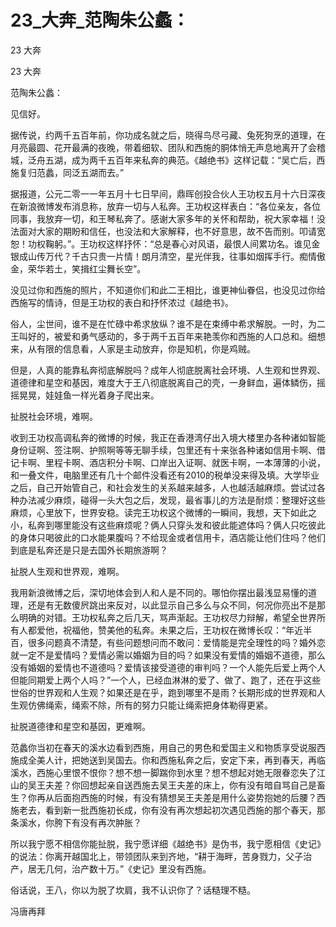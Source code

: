 # 23_大奔_范陶朱公蠡：

23 大奔

23 大奔

范陶朱公蠡：

见信好。

据传说，约两千五百年前，你功成名就之后，晓得鸟尽弓藏、兔死狗烹的道理，在月亮最圆、花开最满的夜晚，带着细软、团队和西施的胴体悄无声息地离开了会稽城，泛舟五湖，成为两千五百年来私奔的典范。《越绝书》这样记载：“吴亡后，西施复归范蠡，同泛五湖而去。”

据报道，公元二零一一年五月十七日早间，鼎晖创投合伙人王功权五月十六日深夜在新浪微博发布消息称，放弃一切与人私奔。王功权这样表白：“各位亲友，各位同事，我放弃一切，和王琴私奔了。感谢大家多年的关怀和帮助，祝大家幸福！没法面对大家的期盼和信任，也没法和大家解释，也不好意思，故不告而别。叩请宽恕！功权鞠躬。”。王功权这样抒怀：“总是春心对风语，最恨人间累功名。谁见金银成山传万代？千古只贵一片情！朗月清空，星光伴我，往事如烟挥手行。痴情傲金，荣华若土，笑揖红尘舞长空”。

没见过你和西施的照片，不知道你们和此二王相比，谁更神仙眷侣，也没见过你给西施写的情诗，但是王功权的表白和抒怀浓过《越绝书》。

俗人，尘世间，谁不是在忙碌中希求放纵？谁不是在束缚中希求解脱。一时，为二王叫好的，被爱和勇气感动的，多于两千五百年来艳羡你和西施的人口总和。细想来，从有限的信息看，人家是主动放弃，你是知机，你是鸡贼。

但是，人真的能靠私奔彻底解脱吗？成年人彻底脱离社会环境、人生观和世界观、道德律和星空和基因，难度大于王八彻底脱离自己的壳，一身鲜血，遍体鳞伤，摇摇晃晃，娃娃鱼一样光着身子爬出来。

扯脱社会环境，难啊。

收到王功权高调私奔的微博的时候，我正在香港湾仔出入境大楼里办各种诸如智能身份证啊、签注啊、护照啊等等无聊手续，包里还有十来张各种诸如信用卡啊、借记卡啊、里程卡啊、酒店积分卡啊、口岸出入证啊、就医卡啊，一本薄薄的小说，和一叠文件，电脑里还有几十个邮件没看还有2010的税单没来得及填。大学毕业之后，自己开始管自己，和社会发生的关系越来越多，人也越活越麻烦。尝试过各种办法减少麻烦，碰得一头大包之后，发现，最省事儿的方法是耐烦：整理好这些麻烦，心里放下，世界安稳。读完王功权这个微博的一瞬间，我想，天下如此之小，私奔到哪里能没有这些麻烦呢？俩人只穿头发和彼此能遮体吗？俩人只吃彼此的身体只喝彼此的口水能果腹吗？不给现金或者信用卡，酒店能让他们住吗？他们到底是私奔还是只是去国外长期旅游啊？

扯脱人生观和世界观，难啊。

我用新浪微博之后，深切地体会到人和人是不同的。哪怕你摆出最浅显易懂的道理，还是有无数傻屄跳出来反对，以此显示自己多么与众不同，何况你亮出不是那么明确的对错。王功权私奔之后几天，骂声渐起。王功权尽力辩解，希望全世界所有人都爱他，祝福他，赞美他的私奔。未果之后，王功权在微博长叹：“年近半百，很多问题真不清楚，有些问题想问而不敢问：爱情能是完全理性的吗？婚外恋就一定不是爱情吗？爱情必需以婚姻为目的吗？如果没有爱情的婚姻不道德，那么没有婚姻的爱情也不道德吗？爱情该接受道德的审判吗？一个人能先后爱上两个人但能同期爱上两个人吗？”一个人，已经血淋淋的爱了、做了、跑了，还在乎这些世俗的世界观和人生观？如果还是在乎，跑到哪里不是雨？长期形成的世界观和人生观仿佛绳索，绳索不除，所有的努力只能让绳索把身体勒得更紧。

扯脱道德律和星空和基因，更难啊。

范蠡你当初在春天的溪水边看到西施，用自己的男色和爱国主义和物质享受说服西施成全美人计，把她送到吴国去。你和西施私奔之后，安定下来，再到春天，再临溪水，西施心里恨不恨你？想不想一脚踹你到水里？想不想起对她无限眷恋失了江山的吴王夫差？你回想起亲自送西施去吴王夫差的床上，你有没有暗自骂自己是畜生？你再从后面抱西施的时候，有没有猜想吴王夫差是用什么姿势抱她的后腰？西施老去，看到新一批西施初长成，你有没有再次想起初次遇见西施的那个春天，那条溪水，你胯下有没有再次肿胀？

所以我宁愿不相信你能扯脱，我宁愿详细《越绝书》是伪书，我宁愿相信《史记》的说法：你离开越国北上，带领团队来到齐地，“耕于海畔，苦身戮力，父子治产，居无几何，治产数十万。”《史记》里没有西施。

俗话说，王八，你以为脱了坎肩，我不认识你了？话糙理不糙。

冯唐再拜